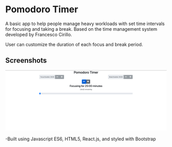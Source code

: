 # Pomodoro Timer

A basic app to help people manage heavy workloads with set time intervals for focusing and taking a break. Based on the time management system developed by Francesco Cirillo.

User can customize the duration of each focus and break period.

## Screenshots

![Screenshot of app](pomodoro-screenshot.png)

-Built using Javascript ES6, HTML5, React.js, and styled with Bootstrap
